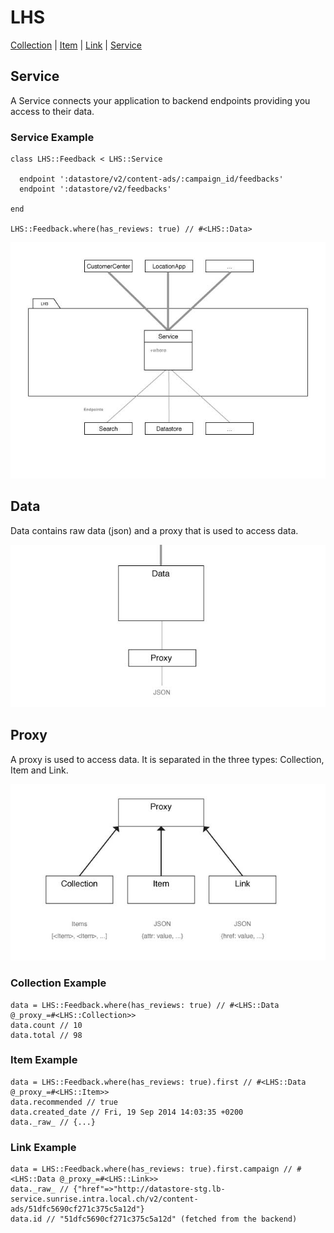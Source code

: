LHS
===

[Collection](docs/collection.md) |
[Item](docs/item.md) |
[Link](docs/link.md) |
[Service](docs/service.md)

## Service
A Service connects your application to backend endpoints providing you access to their data.

### Service Example
```
class LHS::Feedback < LHS::Service

  endpoint ':datastore/v2/content-ads/:campaign_id/feedbacks'
  endpoint ':datastore/v2/feedbacks'

end

LHS::Feedback.where(has_reviews: true) // #<LHS::Data>
```
![Service](docs/service.jpg)

## Data
Data contains raw data (json) and a proxy that is used to access data.

![Data](docs/data.jpg)

## Proxy
A proxy is used to access data. It is separated in the three types: Collection, Item and Link.

![Data](docs/proxy.jpg)
### Collection Example
```
data = LHS::Feedback.where(has_reviews: true) // #<LHS::Data @_proxy_=#<LHS::Collection>>
data.count // 10
data.total // 98
```

### Item Example
```
data = LHS::Feedback.where(has_reviews: true).first // #<LHS::Data @_proxy_=#<LHS::Item>>
data.recommended // true
data.created_date // Fri, 19 Sep 2014 14:03:35 +0200
data._raw_ // {...}
```

### Link Example
```
data = LHS::Feedback.where(has_reviews: true).first.campaign // #<LHS::Data @_proxy_=#<LHS::Link>>
data._raw_ // {"href"=>"http://datastore-stg.lb-service.sunrise.intra.local.ch/v2/content-ads/51dfc5690cf271c375c5a12d"}
data.id // "51dfc5690cf271c375c5a12d" (fetched from the backend)
```
